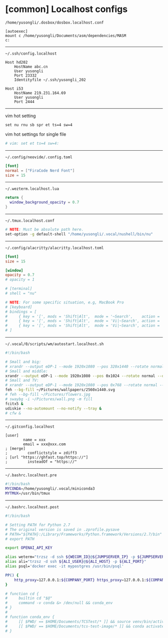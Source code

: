 # [common] Localhost configs

`/home/yusongli/.dosbox/dosbox.localhost.conf`

```gitconfig
[autoexec]
mount c /home/yusongli/Documents/asm/dependencies/MASM
c:
```

---

`~/.ssh/config.localhost`

```text
Host hd202
    HostName abc.cn
    User yusongli
    Port 23332
    Identityfile ~/.ssh/yusongli_202

Host i53
    HostName 219.231.164.69
    User yusongli
    Port 2444
```

---

vim hot setting

```vimscript
set nu rnu sb spr et ts=4 sw=4
```

vim hot settings for single file

```bash
# vim: set et ts=4 sw=4:
```

---

`~/.config/neovide/.config.toml`

```toml
[font]
normal = ["FiraCode Nerd Font"]
size = 15
```

---

`~/.wezterm.localhost.lua`

```lua
return {
  window_background_opacity = 0.7
}
```

---

`~/.tmux.localhost.conf`

```bash
# NOTE: Must be absolute path here.
set-option -g default-shell "/home/yusongli/.vocal/nushell/bin/nu"
```

---

`~/.config/alacritty/alacritty.localhost.toml`

```toml
[font]
size = 15

[window]
opacity = 0.7
# opacity = 1

# [terminal]
# shell = "nu"

# NOTE: For some specific situation, e.g, MacBook Pro
# [keyboard]
# bindings = [
#     { key = '[', mods = 'Shift|Alt',  mode = '~Search',    action = 'ToggleViMode'   },
#     { key = '[', mods = 'Shift|Alt',  mode = 'Vi|~Search', action = 'ScrollToBottom' },
#     { key = '[', mods = 'Shift|Alt',  mode = 'Vi|~Search', action = 'ClearSelection' },
# ]
```

---

`~/.vocal/0/scripts/wm/autostart.localhost.sh`

```bash
#!/bin/bash

# Small and big:
# xrandr --output eDP-1 --mode 1920x1080 --pos 320x1440 --rotate normal --output HDMI-1 --primary --mode 2560x1440 --pos 0x0 --rotate normal --output DP-1 --off --output HDMI-2 --off
# Small and middle:
xrandr --output eDP-1 --mode 1920x1080 --pos 0x1024 --rotate normal --output HDMI-1 --off --output DP-1 --primary --mode 1280x1024 --pos 320x0 --rotate normal --output HDMI-2 --off
# Small and TV:
# xrandr --output eDP-1 --mode 1920x1080 --pos 0x768 --rotate normal --output HDMI-1 --primary --mode 1360x768 --pos 280x0 --rotate normal --output DP-1 --off --output HDMI-2 --off
feh --bg-fill ~/Pictures/wallpapers/2560x1440.svg
# feh --bg-fill ~/Pictures/flowers.jpg
# swaybg -i ~/Pictures/wall.png -m fill
fcitx5 &
udiskie --no-automount --no-notify --tray &
# cfw &
```

---

`~/.gitconfig.localhost`

```gitconfig
[user]
        name = xxx
        email = xxx@xxx.com
; [merge]
;         conflictstyle = zdiff3
; [url "https://ghfast.top/https://"]
;         insteadOf = "https://"
```

---

`~/.bashrc.localhost.pre`

```bash
#!/bin/bash
MYCONDA=/home/yusongli/.vocal/miniconda3
MYTMUX=/usr/bin/tmux
```

---

`~/.bashrc.localhost.post`

```bash
#!/bin/bash

# Setting PATH for Python 2.7
# The original version is saved in .zprofile.pysave
# PATH="${PATH}:/Library/Frameworks/Python.framework/Versions/2.7/bin"
# export PATH

export OPENAI_API_KEY

alias weterm="trzsz -d ssh ${WECOM_ID}@${JUMPSERVER_IP} -p ${JUMPSERVER_PORT}"
alias ali="trzsz -d ssh ${ALI_USER}@${ALI_HOST} -p ${ALI_PORT}"
alias psql='docker exec -it mypostgres /usr/bin/psql'

PP() {
    http_proxy=127.0.0.1:${COMPANY_PORT} https_proxy=127.0.0.1:${COMPANY_PORT} "$@"
}

# function cd {
#     builtin cd "$@"
#     command -v conda &> /dev/null && conda_env
# }
#
# function conda_env {
#     [[ $PWD/ == $HOME/Documents/TCSTest/* ]] && source venv/bin/activate
#     [[ $PWD/ == $HOME/Documents/tcs-test-image/* ]] && conda activate tcs-test-image
# }
```
